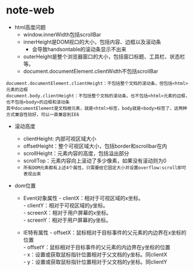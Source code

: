 # note-web


- html高度问题
    - window.innerWidth包括scrollBar
    - innerHeight是DOM视口的大小，包括内容、边框以及滚动条  
        - 会导致handsontable的滚动条显示不出来  
    - outerHeight是整个浏览器窗口的大小，包括窗口标题、工具栏、状态栏等。
    - document.documentElement.clientWidth不包括scrollBar

```
document.documentElement.clientHeight：不包括整个文档的滚动条，但包括<html>元素的边框
document.body.clientHeight：不包括整个文档的滚动条，也不包括<html>元素的边框，也不包括<body>的边框和滚动条
其中documentElement是文档根元素，就是<html>标签，body就是<body>标签了，这两种方式兼容性较好，可以一直兼容到IE6
```

- 滚动高度
    - clientHeight: 内部可视区域大小
    - offsetHeight：整个可视区域大小，包括border和scrollbar在内
    - scrollHeight：元素内容的高度，包括溢出部分
    - scrollTop：元素内容向上滚动了多少像素，如果没有滚动则为0   
    - `所有DOM元素都有上述4个属性，只需要给它固定大小并设置overflow:scroll即可表现出来`  

- dom位置
    - Event对象属性
          - clientX：相对于可视区域的x坐标。  
          - clientY：相对于可视区域的y坐标。   
          - screenX：相对于用户屏幕的x坐标。  
          - screenY：相对于用户屏幕的y坐标。  
          
    - IE特有属性
          - offsetX：鼠标相对于目标事件的父元素的内边界在x坐标的位置  
          - offsetY：鼠标相对于目标事件的父元素的内边界在y坐标的位置  
          - x：设置或获取鼠标指针位置相对于父文档的y坐标。同clientX  
          - y：设置或获取鼠标指针位置相对于父文档的y坐标。同clientY  
